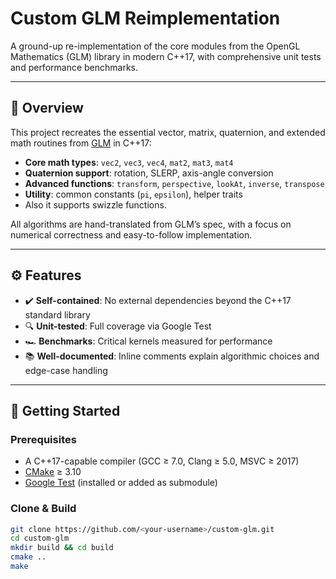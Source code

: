 # Custom GLM Reimplementation

A ground-up re-implementation of the core modules from the OpenGL Mathematics (GLM) library in modern C++17, with comprehensive unit tests and performance benchmarks.

---

## 📖 Overview

This project recreates the essential vector, matrix, quaternion, and extended math routines from [GLM](https://github.com/g-truc/glm) in C++17:

- **Core math types**: `vec2`, `vec3`, `vec4`, `mat2`, `mat3`, `mat4`
- **Quaternion support**: rotation, SLERP, axis-angle conversion
- **Advanced functions**: `transform`, `perspective`, `lookAt`, `inverse`, `transpose`
- **Utility**: common constants (`pi`, `epsilon`), helper traits
- Also it supports swizzle functions.

All algorithms are hand-translated from GLM’s spec, with a focus on numerical correctness and easy-to-follow implementation.

---

## ⚙️ Features

- ✔️ **Self-contained**: No external dependencies beyond the C++17 standard library  
- 🔍 **Unit-tested**: Full coverage via Google Test  
- 🏎️ **Benchmarks**: Critical kernels measured for performance  
- 📚 **Well-documented**: Inline comments explain algorithmic choices and edge-case handling  

---

## 🚀 Getting Started

### Prerequisites

- A C++17-capable compiler (GCC ≥ 7.0, Clang ≥ 5.0, MSVC ≥ 2017)  
- [CMake](https://cmake.org/) ≥ 3.10  
- [Google Test](https://github.com/google/googletest) (installed or added as submodule)  

### Clone & Build

```bash
git clone https://github.com/<your-username>/custom-glm.git
cd custom-glm
mkdir build && cd build
cmake ..
make
